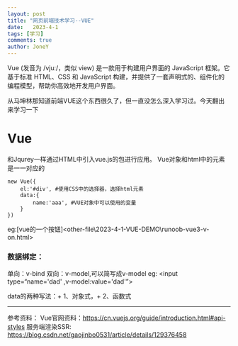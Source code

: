 ```yaml
---
layout: post
title: "网页前端技术学习--VUE"
date:   2023-4-1
tags: [学习]
comments: true
author: JoneY
---
```


Vue (发音为 /vjuː/，类似 view) 是一款用于构建用户界面的 JavaScript 框架。它基于标准 HTML、CSS 和 JavaScript 构建，并提供了一套声明式的、组件化的编程模型，帮助你高效地开发用户界面。

<!-- more -->
从马坤林那知道前端VUE这个东西很久了，但一直没怎么深入学习过。今天翻出来学习一下

# Vue

和Jqurey一样通过HTML中引入vue.js的包进行应用。
Vue对象和html中的元素是一一对应的

    new Vue({
        el:'#div', #使用CSS中的选择器，选择html元素
        data:{
            name:'aaa', #VUE对象中可以使用的变量
        }
    })
eg:[vue的一个按钮]<other-file\2023-4-1-VUE-DEMO\runoob-vue3-v-on.html>
### 数据绑定：
单向：v-bind
双向：v-model,可以简写成v-model eg:
    <input type=“name='dad' ,v-model:value='dad'”>

data的两种写法：+ 1、对象式，+ 2、函数式

---

参考资料：
Vue官网资料：<https://cn.vuejs.org/guide/introduction.html#api-styles>
服务端渲染SSR: <https://blog.csdn.net/gaojinbo0531/article/details/129376458>